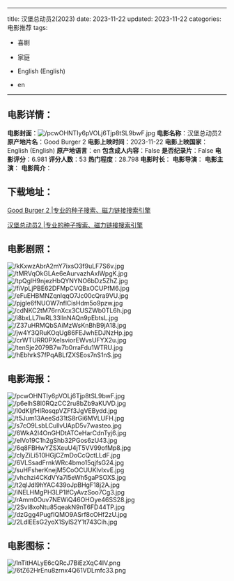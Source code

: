 
---
title: 汉堡总动员2(2023)
date: 2023-11-22
updated: 2023-11-22
categories: 电影推荐
tags:
- 喜剧
- 家庭

- English (English)
- en
---


> 

## **电影详情**：

**电影封面**：<img src="https://image.tmdb.org/t/p/w200/pcwOHNTIy6pVOLj6Tjp8tSL9bwF.jpg" alt="/pcwOHNTIy6pVOLj6Tjp8tSL9bwF.jpg" title="/pcwOHNTIy6pVOLj6Tjp8tSL9bwF.jpg">
**电影名称**：汉堡总动员2
**原产地片名**：Good Burger 2
**电影上映时间**：2023-11-22
**电影上映国家**：English (English)
**原产地语言**：en
**包含成人内容**：False
**是否纪录片**：False
**电影评分**：6.981
**评分人数**：53
**热门程度**：28.798
**电影时长**：
**电影导演**：
**电影主演**：
**电影简介**：

## **下载地址**：
[Good Burger 2 |专业的种子搜索、磁力链接搜索引擎](https://movie.amd794.com:2083/?search=Good%20Burger%202&ordering=&mode=match_phrase&page_size=10&page=1)

[汉堡总动员2 |专业的种子搜索、磁力链接搜索引擎](https://movie.amd794.com:2083/?search=%E6%B1%89%E5%A0%A1%E6%80%BB%E5%8A%A8%E5%91%982&ordering=&mode=match_phrase&page_size=10&page=1)
 

## **电影剧照**：
<img src="https://image.tmdb.org/t/p/original/kKxwzAbrA2mY7ixsO3f9uLF7S6v.jpg" alt="/kKxwzAbrA2mY7ixsO3f9uLF7S6v.jpg" title="/kKxwzAbrA2mY7ixsO3f9uLF7S6v.jpg"><img src="https://image.tmdb.org/t/p/original/tMRVqOkGLAe6eAurvazhAxlWpgK.jpg" alt="/tMRVqOkGLAe6eAurvazhAxlWpgK.jpg" title="/tMRVqOkGLAe6eAurvazhAxlWpgK.jpg"><img src="https://image.tmdb.org/t/p/original/tpQglH9njezHbQYNYNO6bDz5ZhZ.jpg" alt="/tpQglH9njezHbQYNYNO6bDz5ZhZ.jpg" title="/tpQglH9njezHbQYNYNO6bDz5ZhZ.jpg"><img src="https://image.tmdb.org/t/p/original/fiVpLjPBE62DFMpCVQBxOCUPfM6.jpg" alt="/fiVpLjPBE62DFMpCVQBxOCUPfM6.jpg" title="/fiVpLjPBE62DFMpCVQBxOCUPfM6.jpg"><img src="https://image.tmdb.org/t/p/original/eFuEHBMNZqnlqqO7Jc00cQra9VU.jpg" alt="/eFuEHBMNZqnlqqO7Jc00cQra9VU.jpg" title="/eFuEHBMNZqnlqqO7Jc00cQra9VU.jpg"><img src="https://image.tmdb.org/t/p/original/pjgle6fNUOW7nflCisHdm5o9pzw.jpg" alt="/pjgle6fNUOW7nflCisHdm5o9pzw.jpg" title="/pjgle6fNUOW7nflCisHdm5o9pzw.jpg"><img src="https://image.tmdb.org/t/p/original/cdNKC2tM76rnXcx3CUSZWb0TL6h.jpg" alt="/cdNKC2tM76rnXcx3CUSZWb0TL6h.jpg" title="/cdNKC2tM76rnXcx3CUSZWb0TL6h.jpg"><img src="https://image.tmdb.org/t/p/original/i8bxLL7lwRL33llnNAQn9pEbtsL.jpg" alt="/i8bxLL7lwRL33llnNAQn9pEbtsL.jpg" title="/i8bxLL7lwRL33llnNAQn9pEbtsL.jpg"><img src="https://image.tmdb.org/t/p/original/Z37uHRMQbSAiMzWsKnBhB9jA18.jpg" alt="/Z37uHRMQbSAiMzWsKnBhB9jA18.jpg" title="/Z37uHRMQbSAiMzWsKnBhB9jA18.jpg"><img src="https://image.tmdb.org/t/p/original/jw4Y3QRuKOqUg86FEJwhEDJNzHp.jpg" alt="/jw4Y3QRuKOqUg86FEJwhEDJNzHp.jpg" title="/jw4Y3QRuKOqUg86FEJwhEDJNzHp.jpg"><img src="https://image.tmdb.org/t/p/original/crWTURR0PXeIsviorEWvsUFYX2u.jpg" alt="/crWTURR0PXeIsviorEWvsUFYX2u.jpg" title="/crWTURR0PXeIsviorEWvsUFYX2u.jpg"><img src="https://image.tmdb.org/t/p/original/tenSje2079B7w7b0rraFdu1WTRU.jpg" alt="/tenSje2079B7w7b0rraFdu1WTRU.jpg" title="/tenSje2079B7w7b0rraFdu1WTRU.jpg"><img src="https://image.tmdb.org/t/p/original/hEbhrkS7fPqABLfZXSEos7nS1nS.jpg" alt="/hEbhrkS7fPqABLfZXSEos7nS1nS.jpg" title="/hEbhrkS7fPqABLfZXSEos7nS1nS.jpg">

## **电影海报**：
<img src="https://image.tmdb.org/t/p/original/pcwOHNTIy6pVOLj6Tjp8tSL9bwF.jpg" alt="/pcwOHNTIy6pVOLj6Tjp8tSL9bwF.jpg" title="/pcwOHNTIy6pVOLj6Tjp8tSL9bwF.jpg"><img src="https://image.tmdb.org/t/p/original/p6elhS8l0RQzCC2ru8bZb9aKUVD.jpg" alt="/p6elhS8l0RQzCC2ru8bZb9aKUVD.jpg" title="/p6elhS8l0RQzCC2ru8bZb9aKUVD.jpg"><img src="https://image.tmdb.org/t/p/original/l0dKIjfHIRosqpVZFf3JgVEBydd.jpg" alt="/l0dKIjfHIRosqpVZFf3JgVEBydd.jpg" title="/l0dKIjfHIRosqpVZFf3JgVEBydd.jpg"><img src="https://image.tmdb.org/t/p/original/t5Jum13AeeSd31tS8rGi6MVLUFH.jpg" alt="/t5Jum13AeeSd31tS8rGi6MVLUFH.jpg" title="/t5Jum13AeeSd31tS8rGi6MVLUFH.jpg"><img src="https://image.tmdb.org/t/p/original/s7cO9LsbLCullvUApD5v7wasteo.jpg" alt="/s7cO9LsbLCullvUApD5v7wasteo.jpg" title="/s7cO9LsbLCullvUApD5v7wasteo.jpg"><img src="https://image.tmdb.org/t/p/original/6WkA2l4OnGHDtATCeHarCdnTyj6.jpg" alt="/6WkA2l4OnGHDtATCeHarCdnTyj6.jpg" title="/6WkA2l4OnGHDtATCeHarCdnTyj6.jpg"><img src="https://image.tmdb.org/t/p/original/eIVo19C1h2gShb32PGos6zU43.jpg" alt="/eIVo19C1h2gShb32PGos6zU43.jpg" title="/eIVo19C1h2gShb32PGos6zU43.jpg"><img src="https://image.tmdb.org/t/p/original/6q8FBHwYZSXeuU4jT5VV99ofMp8.jpg" alt="/6q8FBHwYZSXeuU4jT5VV99ofMp8.jpg" title="/6q8FBHwYZSXeuU4jT5VV99ofMp8.jpg"><img src="https://image.tmdb.org/t/p/original/cIyZiLi510HGjCZmDoCcQctLLdF.jpg" alt="/cIyZiLi510HGjCZmDoCcQctLLdF.jpg" title="/cIyZiLi510HGjCZmDoCcQctLLdF.jpg"><img src="https://image.tmdb.org/t/p/original/6VLSsadFrnkWRc4bmo15qjfsG24.jpg" alt="/6VLSsadFrnkWRc4bmo15qjfsG24.jpg" title="/6VLSsadFrnkWRc4bmo15qjfsG24.jpg"><img src="https://image.tmdb.org/t/p/original/suHFsherKnejM5CoOCUUKlvIxvE.jpg" alt="/suHFsherKnejM5CoOCUUKlvIxvE.jpg" title="/suHFsherKnejM5CoOCUUKlvIxvE.jpg"><img src="https://image.tmdb.org/t/p/original/vhchzi4CKdVYa7l5eWh5gaPSOXS.jpg" alt="/vhchzi4CKdVYa7l5eWh5gaPSOXS.jpg" title="/vhchzi4CKdVYa7l5eWh5gaPSOXS.jpg"><img src="https://image.tmdb.org/t/p/original/t2qlJdl9hYAC439oJpBHgF18j2A.jpg" alt="/t2qlJdl9hYAC439oJpBHgF18j2A.jpg" title="/t2qlJdl9hYAC439oJpBHgF18j2A.jpg"><img src="https://image.tmdb.org/t/p/original/iNELHMgPH3LP1IfCyAvzSoo7Cg3.jpg" alt="/iNELHMgPH3LP1IfCyAvzSoo7Cg3.jpg" title="/iNELHMgPH3LP1IfCyAvzSoo7Cg3.jpg"><img src="https://image.tmdb.org/t/p/original/rAmm0Ouv7NEWiQ46OHOye46SS28.jpg" alt="/rAmm0Ouv7NEWiQ46OHOye46SS28.jpg" title="/rAmm0Ouv7NEWiQ46OHOye46SS28.jpg"><img src="https://image.tmdb.org/t/p/original/2Svl8xoNtu85qeakN9nT6FD44TP.jpg" alt="/2Svl8xoNtu85qeakN9nT6FD44TP.jpg" title="/2Svl8xoNtu85qeakN9nT6FD44TP.jpg"><img src="https://image.tmdb.org/t/p/original/dzGgg4PugfIQMO9ASrf8cOHf2zU.jpg" alt="/dzGgg4PugfIQMO9ASrf8cOHf2zU.jpg" title="/dzGgg4PugfIQMO9ASrf8cOHf2zU.jpg"><img src="https://image.tmdb.org/t/p/original/2LdlEEsG2yoX1SylS2Y1t743Cih.jpg" alt="/2LdlEEsG2yoX1SylS2Y1t743Cih.jpg" title="/2LdlEEsG2yoX1SylS2Y1t743Cih.jpg">

## **电影图标**：
<img src="https://image.tmdb.org/t/p/original/lnTitHALyE6cQRcJ7BiEzXqC4IV.png" alt="/lnTitHALyE6cQRcJ7BiEzXqC4IV.png" title="/lnTitHALyE6cQRcJ7BiEzXqC4IV.png"><img src="https://image.tmdb.org/t/p/original/6tZ62HrEnu8zrnx4Q61VDLmfc33.png" alt="/6tZ62HrEnu8zrnx4Q61VDLmfc33.png" title="/6tZ62HrEnu8zrnx4Q61VDLmfc33.png">
